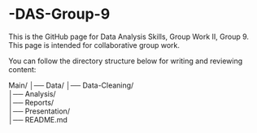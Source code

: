 # -DAS-Group-9
This is the GitHub page for Data Analysis Skills, Group Work II, Group 9. This page is intended for collaborative group work.

You can follow the directory structure below for writing and reviewing content:

Main/ 
│── Data/
│── Data-Cleaning/               
│── Analysis/             
│── Reports/                
│── Presentation/         
│── README.md
